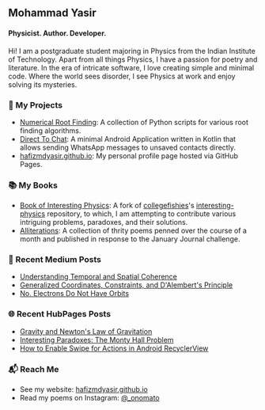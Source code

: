 ## Mohammad Yasir
#### Physicist. Author. Developer.

Hi! I am a postgraduate student majoring in Physics from the Indian Institute of Technology. Apart from all things Physics, I have a passion for poetry and literature. In the era of intricate software, I love creating simple and minimal code. Where the world sees disorder, I see Physics at work and enjoy solving its mysteries.

### 🌱 My Projects
* [Numerical Root Finding](https://github.com/hafizmdyasir/root-finding-methods): A collection of Python scripts for various root finding algorithms.
* [Direct To Chat](https://github.com/hafizmdyasir/Direct-To-Chat): A minimal Android Application written in Kotlin that allows sending WhatsApp messages to unsaved contacts directly.
* [hafizmdyasir.github.io](https://hafizmdyasir.github.io): My personal profile page hosted via GitHub Pages.

### 📚 My Books
* [Book of Interesting Physics](https://github.com/hafizmdyasir/interesting-physics): A fork of [collegefishies](https://github.com/collegefishies/)'s [interesting-physics](https://github.com/collegefishies/interesting-physics) repository, to which, I am attempting to contribute various intriguing problems, paradoxes, and their solutions. 
* [Alliterations](https://www.amazon.com/gp/product/B0B3YBNMWW/ref=dbs_a_def_rwt_bibl_vppi_i0): A collection of thrity poems penned over the course of a month and published in response to the January Journal challenge.

### 📰 Recent Medium Posts
* [Understanding Temporal and Spatial Coherence](https://mohammad-yasir.medium.com/wave-optics-temporal-spatial-coherence-ad43da2e0e20)
* [Generalized Coordinates, Constraints, and D'Alembert's Principle](https://mohammad-yasir.medium.com/generalized-coordinates-constraints-dalemberts-principle-lagrangian-6c65abb09c07)
* [No. Electrons Do Not Have Orbits](https://mohammad-yasir.medium.com/electrons-do-not-have-orbits-2d920f2ae46d)

### 🌐 Recent HubPages Posts
* [Gravity and Newton's Law of Gravitation](http://hub.me/apjww)
* [Interesting Paradoxes: The Monty Hall Problem](http://hub.me/aoXyZ)
* [How to Enable Swipe for Actions in Android RecyclerView](http://hub.me/aozdW)

### 📬 Reach Me
* See my website: [hafizmdyasir.github.io](https://hafizmdyasir.github.io)
* Read my poems on Instagram: [@_onomato](https://www.instagram.com/_onomato/)
